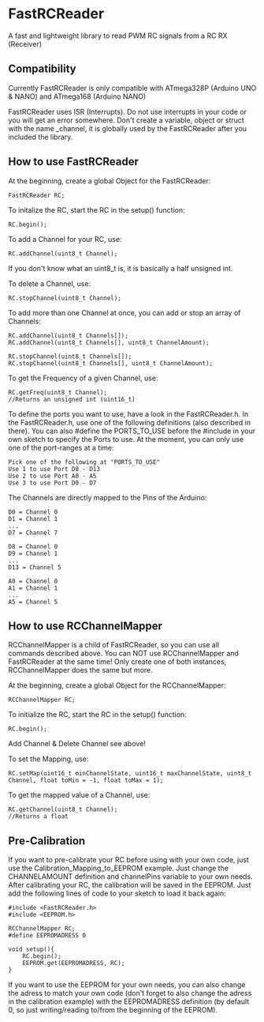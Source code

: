 # FastRCReader
A fast and lightweight library to read PWM RC signals from a RC RX (Receiver)


## Compatibility
Currently FastRCReader is only compatible with ATmega328P (Arduino UNO & NANO) and ATmega168 (Arduino NANO)

FastRCReader uses ISR (Interrupts). Do not use interrupts in your code or you will get an error somewhere.
Don't create a variable, object or struct with the name _channel, it is globally used by the FastRCReader after you included the library.

## How to use FastRCReader
At the beginning, create a global Object for the FastRCReader:

    FastRCReader RC;

To initalize the RC, start the RC in the setup() function:

    RC.begin();

To add a Channel for your RC, use:

    RC.addChannel(uint8_t Channel);
    
If you don't know what an uint8_t is, it is basically a half unsigned int.

To delete a Channel, use:

    RC.stopChannel(uint8_t Channel);

To add more than one Channel at once, you can add or stop an array of Channels:

    RC.addChannel(uint8_t Channels[]);
    RC.addChannel(uint8_t Channels[], uint8_t ChannelAmount);
    
    RC.stopChannel(uint8_t Channels[]);
    RC.stopChannel(uint8_t Channels[], uint8_t ChannelAmount);

To get the Frequency of a given Channel, use:

    RC.getFreq(uint8_t Channel);
    //Returns an unsigned int (uint16_t)

To define the ports you want to use, have a look in the FastRCReader.h. In the FastRCReader.h, use one of the following definitions (also described in there). You can also #define the PORTS_TO_USE before the #include in your own sketch to specify the Ports to use. At the moment, you can only use one of the port-ranges at a time:

    Pick one of the following at "PORTS_TO_USE"
    Use 1 to use Port D8 - D13
    Use 2 to use Port A0 - A5
    Use 3 to use Port D0 - D7

The Channels are directly mapped to the Pins of the Arduino:

    D0 = Channel 0
    D1 = Channel 1
    ...
    D7 = Channel 7
    
    D8 = Channel 0
    D9 = Channel 1
    ...
    D13 = Channel 5
    
    A0 = Channel 0
    A1 = Channel 1
    ...
    A5 = Channel 5

## How to use RCChannelMapper
RCChannelMapper is a child of FastRCReader, so you can use all commands described above. You can NOT use RCChannelMapper and FastRCReader at the same time! Only create one of both instances, RCChannelMapper does the same but more.

At the beginning, create a global Object for the RCChannelMapper:

    RCChannelMapper RC;

To initialize the RC, start the RC in the setup() function:

    RC.begin();

Add Channel & Delete Channel see above!

To set the Mapping, use:

    RC.setMap(uint16_t minChannelState, uint16_t maxChannelState, uint8_t Channel, float toMin = -1, float toMax = 1);

To get the mapped value of a Channel, use:

    RC.getChannel(uint8_t Channel);
    //Returns a float

## Pre-Calibration
If you want to pre-calibrate your RC before using with your own code, just use the Calibration_Mapping_to_EEPROM example. Just change the CHANNELAMOUNT definition and channelPins variable to your own needs. After calibrating your RC, the calibration will be saved in the EEPROM. Just add the following lines of code to your sketch to load it back again:

    #include <FastRCReader.h>
    #include <EEPROM.h>
    
    RCChannelMapper RC;
    #define EEPROMADRESS 0
    
    void setup(){
        RC.begin();
        EEPROM.get(EEPROMADRESS, RC);
    }

If you want to use the EEPROM for your own needs, you can also change the adress to match your own code (don't forget to also change the adress in the calibration example) with the EEPROMADRESS definition (by default 0, so just writing/reading to/from the beginning of the EEPROM).
